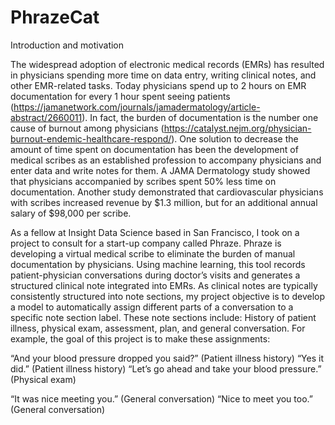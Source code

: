 # PhrazeCat
Introduction and motivation

The widespread adoption of electronic medical records (EMRs) has resulted in physicians spending more time on data entry, writing clinical notes, and other EMR-related tasks. Today physicians spend up to 2 hours on EMR documentation for every 1 hour spent seeing patients (https://jamanetwork.com/journals/jamadermatology/article-abstract/2660011). In fact, the burden of documentation is the number one cause of burnout among physicians (https://catalyst.nejm.org/physician-burnout-endemic-healthcare-respond/). One solution to decrease the amount of time spent on documentation has been the development of medical scribes as an established profession to accompany physicians and enter data and write notes for them. A JAMA Dermatology study showed that physicians accompanied by scribes spent 50% less time on documentation. Another study demonstrated that cardiovascular physicians with scribes increased revenue by $1.3 million, but for an additional annual salary of $98,000 per scribe. 

As a fellow at Insight Data Science based in San Francisco, I took on a project to consult for a start-up company called Phraze. Phraze is developing a virtual medical scribe to eliminate the burden of manual documentation by physicians. Using machine learning, this tool records patient-physician conversations during doctor’s visits and generates a structured clinical note integrated into EMRs. As clinical notes are typically consistently structured into note sections, my project objective is to develop a model to automatically assign different parts of a conversation to a specific note section label. These note sections include: History of patient illness, physical exam, assessment, plan, and general conversation. For example, the goal of this project is to make these assignments:

“And your blood pressure dropped you said?” (Patient illness history)
“Yes it did.” (Patient illness history)
“Let’s go ahead and take your blood pressure.” (Physical exam)

“It was nice meeting you.” (General conversation)
“Nice to meet you too.” (General conversation)

